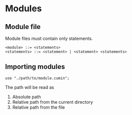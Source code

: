 # Modules

## Module file

Module files must contain only statements.

```
<module> ::= <statements>
<statements> ::= <statement> | <statement> <statements>
```

## Importing modules

```rust,no_run,noplayground
use "./path/to/module.cumin";
```

The path will be read as

1. Absolute path
2. Relative path from the current directory
3. Relative path from the file
